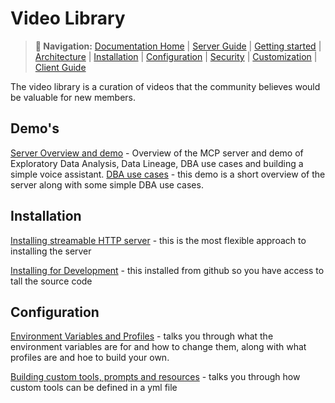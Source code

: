 
# Video Library

> **📍 Navigation:** [Documentation Home](../README.md) | [Server Guide](../README.md#-server-guide) | [Getting started](GETTING_STARTED.md) | [Architecture](ARCHITECTURE.md) | [Installation](INSTALLATION.md) | [Configuration](CONFIGURATION.md) | [Security](SECURITY.md) | [Customization](CUSTOMIZING.md) | [Client Guide](../client_guide/CLIENT_GUIDE.md) 


The video library is a curation of videos that the community believes would be valuable for new members.

## Demo's
[Server Overview and demo](https://www.teradata.com/insights/videos/build-ai-agents-using-mcp-server) - Overview of the MCP server and demo of Exploratory Data Analysis, Data Lineage, DBA use cases and building a simple voice assistant.
[DBA use cases](https://www.youtube.com/watch?v=CYUs1tRoO1M&t=14s) - this demo is a short overview of the server along with some simple DBA use cases.


## Installation

[Installing streamable HTTP server](https://www.youtube.com/watch?v=TIZ7jSJXRMo) - this is the most flexible approach to installing the server

[Installing for Development](https://www.youtube.com/watch?v=DDzbVCKbUgQ) - this installed from github so you have access to tall the source code

## Configuration

[Environment Variables and Profiles](https://youtu.be/-N6Phz7cWWo) - talks you through what the environment variables are for and how to change them, along with what profiles are and hoe to build your own.

[Building custom tools, prompts and resources](https://youtu.be/rYXajF1q7GA) - talks you through how custom tools can be defined in a yml file 



